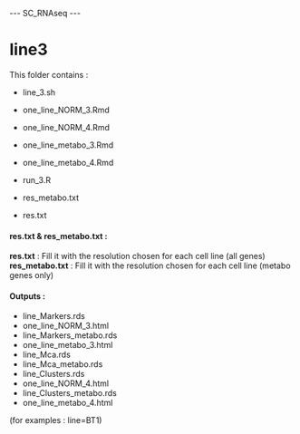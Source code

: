 --- SC_RNAseq ---

# line3

This folder contains :

-   line_3.sh

-   one_line_NORM_3.Rmd

-   one_line_NORM_4.Rmd

-   one_line_metabo_3.Rmd

-   one_line_metabo_4.Rmd

-   run_3.R

-   res_metabo.txt

-   res.txt

#### res.txt & res_metabo.txt :

**res.txt** : Fill it with the resolution chosen for each cell line (all genes)
**res_metabo.txt** : Fill it with the resolution chosen for each cell line (metabo genes only)

#### Outputs :

-   line_Markers.rds
-   one_line_NORM_3.html
-   line_Markers_metabo.rds
-   one_line_metabo_3.html
-   line_Mca.rds
-   line_Mca_metabo.rds
-   line_Clusters.rds
-   one_line_NORM_4.html
-   line_Clusters_metabo.rds
-   one_line_metabo_4.html

(for examples : line=BT1)